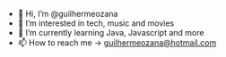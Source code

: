 - 👋 Hi, I’m @guilhermeozana
- 👀 I’m interested in tech, music and movies
- 🌱 I’m currently learning Java, Javascript and more
- 📫 How to reach me -> guilhermeozana@hotmail.com

<!---
guilhermeozana/guilhermeozana is a ✨ special ✨ repository because its `README.md` (this file) appears on your GitHub profile.
You can click the Preview link to take a look at your changes.
--->
